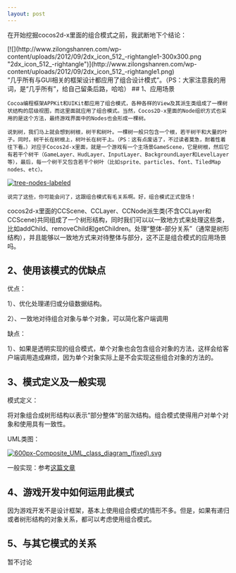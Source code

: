 ```yaml
---
layout: post
---
```

    
在开始挖掘cocos2d-x里面的组合模式之前，我武断地下个结论：
<div style="float: right;">[![](http://www.zilongshanren.com/wp-content/uploads/2012/09/2dx_icon_512_-rightangle1-300x300.png "2dx_icon_512_-rightangle")](http://www.zilongshanren.com/wp-content/uploads/2012/09/2dx_icon_512_-rightangle1.png)</div>
“几乎所有与GUI相关的框架设计都应用了组合设计模式”。（PS：大家注意我的用词，是“几乎所有”，给自己留条后路，哈哈）
## 1、应用场景

    Cocoa编程框架APPKit和UIKit都应用了组合模式，各种各样的View及其派生类组成了一棵树状结构的层级视图，而这里面就应用了组合模式。当然，Cocos2D-x里面的Node组织方式也采用的是这个方法，最终游戏界面中的Nodes也会形成一棵树。

    说到树，我们马上就会想到树根，树干和树叶。一棵树一般只包含一个根，若干树干和大量的叶子。同时，树干长在树根上，树叶长在树干上。（PS：这有点废话了，不过读者莫急，耐着性着往下看。）对应于Cocos2d-x里面，就是一个游戏有一个主场景GameScene，它是树根，然后它有若干个树干（GameLayer、HudLayer、InputLayer、BackgroundLayer和LevelLayer等），最后，每一个树干又包含若干个树叶（比如sprite、particles、font、TiledMap nodes、etc）。
<!--more-->
[![](http://www.zilongshanren.com/wp-content/uploads/2012/11/tree-nodes-labeled.png "tree-nodes-labeled")](http://www.zilongshanren.com/wp-content/uploads/2012/11/tree-nodes-labeled.png)

    说完了这些，你可能会问了，这跟组合模式有毛关系啊。好，组合模式正式登场！
    
cocos2d-x里面的CCScene、CCLayer、CCNode派生类(不含CCLayer和CCScene)共同组成了一个树形结构，同时我们可以以一致地方式来处理这些类，比如addChild、removeChild和getChildren。处理“整体-部分关系”（通常是树形结构），并且能够以一致地方式来对待整体与部分，这不正是组合模式的应用场景吗。
## 2、使用该模式的优缺点

优点：

1）、优化处理递归或分级数据结构。

2）、一致地对待组合对象与单个对象，可以简化客户端调用

缺点：

1）、如果是透明实现的组合模式，单个对象也会包含组合对象的方法，这样会给客户端调用造成麻烦，因为单个对象实际上是不会实现这些组合对象的方法的。
## 3、模式定义及一般实现

模式定义：

将对象组合成树形结构以表示“部分整体”的层次结构。组合模式使得用户对单个对象和使用具有一致性。

UML类图：

[![](http://www.zilongshanren.com/wp-content/uploads/2012/11/600px-Composite_UML_class_diagram_fixed.svg_-300x194.png "600px-Composite_UML_class_diagram_(fixed).svg")](http://www.zilongshanren.com/wp-content/uploads/2012/11/600px-Composite_UML_class_diagram_fixed.svg_.png)

一般实现：参考[这篇文章](http://www.cnblogs.com/tiandsp/archive/2012/06/26/2563575.html)
## 4、游戏开发中如何运用此模式

因为游戏开发不是设计框架，基本上使用组合模式的情形不多。但是，如果有递归或者树形结构的对象关系，都可以考虑使用组合模式。
## 5、与其它模式的关系

暂不讨论
